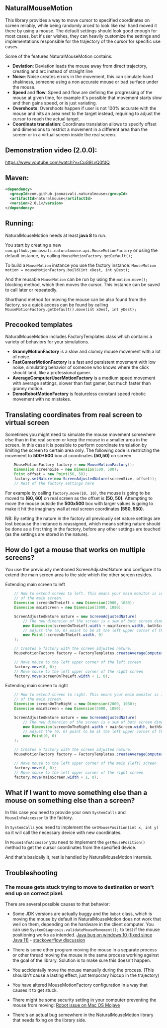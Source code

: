 ## NaturalMouseMotion ##

This library provides a way to move cursor to specified coordinates on screen reliably,
while being randomly arced to look like real hand moved it there by using a mouse.
The default settings should look good enough for most cases, but if user wishes, 
they can heavily customize the settings and implementations responsible for the trajectory 
of the cursor for specific use cases.

Some of the features NaturalMouseMotion contains:

  * **Deviation**: Deviation leads the mouse away from direct trajectory, creating and arc instead of straight line
  * **Noise**: Noise creates errors in the movement, this can simulate hand shakiness, someone using a non accurate mouse or bad surface under the mouse.
  * **Speed** and **flow**: Speed and flow are defining the progressing of the mouse at given time, for example it's possible that movement starts slow and then gains speed, or is just variating.
  * **Overshoots**: Overshoots happen if user is not 100% accurate with the mouse and hits an area next to the target instead, requiring to adjust the cursor to reach the actual target.
  * **Coordinate translation**: Coordinate translation allows to specify offset and dimensions to restrict a movement in a different area than the screen or in a virtual screen inside the real screen.

## Demonstration video (2.0.0): ## 
https://www.youtube.com/watch?v=CuG9LvQ0fdQ

## Maven: ##

```xml
<dependency>
  <groupId>com.github.joonasvali.naturalmouse</groupId>
  <artifactId>naturalmouse</artifactId>
  <version>2.0.1</version>
</dependency>
```

## Running: ##

NaturalMouseMotion needs at least **java 8** to run.

You start by creating a new `com.github.joonasvali.naturalmouse.api.MouseMotionFactory`
or using the default instance, by calling `MouseMotionFactory.getDefault();`

To build a `MouseMotion` instance you use the factory instance:
`MouseMotion motion = mouseMotionFactory.build(int xDest, int yDest);`

And the reusable `MouseMotion` can be run by using the
`motion.move();` blocking method, which then moves the cursor.
This instance can be saved to call later or repeatedly.

Shorthand method for moving the mouse can be also found from the factory,
so a quick access can be found by calling `MouseMotionFactory.getDefault().move(int xDest, int yDest);`

## Precooked templates ##

NaturalMouseMotion includes FactoryTemplates class which contains a variety of behaviors for your simulations.

  * **GrannyMotionFactory** is a slow and clumsy mouse movement with a lot of noise.
  * **FastGamerMotionFactory** is a fast and persistent movement with low noise, simulating behavior of someone who knows where the click should land, like a professional gamer.
  * **AverageComputerUserMotionFactory** is a medium speed movement with average settings, slower than fast gamer, but much faster than granny motion.
  * **DemoRobotMotionFactory** is featureless constant speed robotic movement with no mistakes.
  
## Translating coordinates from real screen to virtual screen ##

Sometimes you might need to simulate the mouse movement somewhere else than in the real screen or keep the mouse in a smaller area in the screen. 
In this case it is possible to perform coordinate translation by limiting the screen to certain area only. The following code is restricting the 
movement to **500*500** box at coordinates **(50,50)** on screen.
```java
    MouseMotionFactory factory = new MouseMotionFactory();
    Dimension screenSize = new Dimension(500, 500);
    Point offset = new Point(50, 50);
    factory.setNature(new ScreenAdjustedNature(screenSize, offset));
    // Rest of the factory settings here
```

For example by calling `factory.move(10, 10)`, the mouse is going to be moved to **(60, 60)** on real screen as the offset is **(50, 50)**.
Attempting to move the mouse outside the **500x500** box with larger values is going to make it hit the imaginary wall at real screen coordinates **(550, 550)**.

NB: By setting the nature in the factory all previously set nature settings are lost because the instance is reassigned, which means setting nature should be done 
as a first thing in the factory, before any other settings are touched (as the settings are stored in the nature).

## How do I get a mouse that works on multiple screens?

You use the previously mentioned ScreenAdjustedNature and configure it to extend the main screen area to the side which the other screen resides. 

Extending main screen to left
```java
    // How to extend screen to left. This means your main monitor is in the right and additional screen is left
    // of the main screen.
    Dimension screenOnTheLeft = new Dimension(2000, 1080);
    Dimension mainScreen = new Dimension(2000, 1080);

    ScreenAdjustedNature nature = new ScreenAdjustedNature(
        // The new dimension of the screen is a sum of both screen dimensions:
        new Dimension(screenOnTheLeft.width + mainScreen.width, bothScreenHeight),
        // Adjust the (0, 0) point to be at the left upper corner of the left screen:
        new Point(-screenOnTheLeft.width, 0)
    );

    // Creates a factory with the screen adjusted nature.
    MouseMotionFactory factory = FactoryTemplates.createAverageComputerUserMotionFactory(nature);

    // Move mouse to the left upper corner of the left screen
    factory.move(0, 0);
    // Move mouse to the left upper corner of the right screen
    factory.move(screenOnTheLeft.width + 1, 0);
```

Extending main screen to right
```java
    // How to extend screen to right. This means your main monitor is in the left and additional screen is right
    // of the main screen.
    Dimension screenOnTheRight = new Dimension(2000, 1080);
    Dimension mainScreen = new Dimension(2000, 1080);

    ScreenAdjustedNature nature = new ScreenAdjustedNature(
        // The new dimension of the screen is a sum of both screen dimensions:
        new Dimension(screenOnTheRight.width + mainScreen.width, bothScreenHeight),
        // Adjust the (0, 0) point to be at the left upper corner of the main screen:
        new Point(0, 0)
    );

    // Creates a factory with the screen adjusted nature.
    MouseMotionFactory factory = FactoryTemplates.createAverageComputerUserMotionFactory(nature);

    // Move mouse to the left upper corner of the main (left) screen
    factory.move(0, 0);
    // Move mouse to the left upper corner of the right screen
    factory.move(mainScreen.width + 1, 0);
```

## What if I want to move something else than a mouse on something else than a screen?

In this case you need to provide your own `SystemCalls` and `MouseInfoAccessor` to the factory. 

In `SystemCalls` you need to implement the `setMousePosition(int x, int y)` so it will call the necessary device with new coordinates.

In `MouseInfoAccessor` you need to implement the `getMousePosition()` method to get the cursor coordinates from the specified device.

And that's basically it, rest is handled by NaturalMouseMotion internals.

## Troubleshooting

### The mouse gets stuck trying to move to destination or won't end up on correct pixel.

There are several possible causes to that behavior:

* Some JDK versions are actually buggy and the `Robot` class, which is moving the mouse by default in NaturalMouseMotion does not work that well on them, depending on the hardware in the client computer. You can use `SystemDiagnosis.validateMouseMovement();` to test if the mouse positioning works as intended.
[Java bug on windows 10 (fixed since Java 11)](https://bugs.openjdk.java.net/browse/JDK-8196030) - [stackoverflow discussion](https://stackoverflow.com/questions/48837741/java-robot-mousemovex-y-not-producing-correct-results/48847100)

* There is some other program moving the mouse in a separate process or other thread moving the mouse in the same process working against the goal of the library. Solution is to make sure this doesn't happen.
* You accidentally move the mouse manually during the process. (This shouldn't cause a lasting effect, just temporary hiccup in the trajectory)
* You have altered MouseMotionFactory configuration in a way that causes it to get stuck.
* There might be some security setting in your computer preventing the mouse from moving:
   [Robot issue on Mac OS Mojave](https://bugs.openjdk.java.net/browse/JDK-8218487)
* There's an actual bug somewhere in the NaturalMouseMotion library that needs fixing on the library side.


